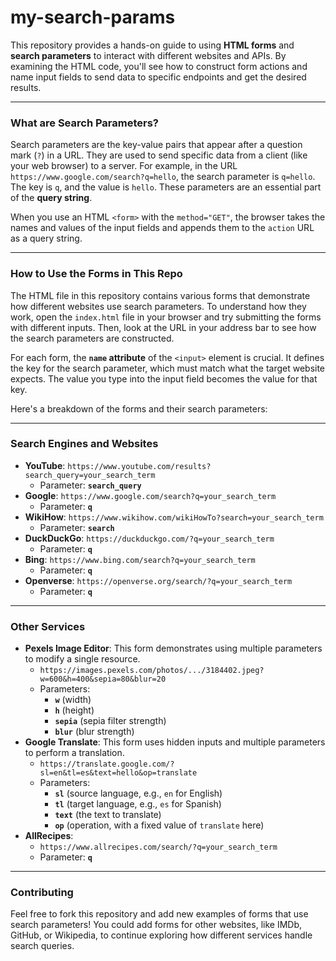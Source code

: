 # my-search-params
This repository provides a hands-on guide to using **HTML forms** and **search parameters** to interact with different websites and APIs. By examining the HTML code, you'll see how to construct form actions and name input fields to send data to specific endpoints and get the desired results.

---

### What are Search Parameters?

Search parameters are the key-value pairs that appear after a question mark (`?`) in a URL. They are used to send specific data from a client (like your web browser) to a server. For example, in the URL `https://www.google.com/search?q=hello`, the search parameter is `q=hello`. The key is `q`, and the value is `hello`. These parameters are an essential part of the **query string**.

When you use an HTML `<form>` with the `method="GET"`, the browser takes the names and values of the input fields and appends them to the `action` URL as a query string.



---

### How to Use the Forms in This Repo

The HTML file in this repository contains various forms that demonstrate how different websites use search parameters. To understand how they work, open the `index.html` file in your browser and try submitting the forms with different inputs. Then, look at the URL in your address bar to see how the search parameters are constructed.

For each form, the **`name` attribute** of the `<input>` element is crucial. It defines the key for the search parameter, which must match what the target website expects. The value you type into the input field becomes the value for that key.

Here's a breakdown of the forms and their search parameters:

---

### Search Engines and Websites

* **YouTube**: `https://www.youtube.com/results?search_query=your_search_term`
    * Parameter: **`search_query`**
* **Google**: `https://www.google.com/search?q=your_search_term`
    * Parameter: **`q`**
* **WikiHow**: `https://www.wikihow.com/wikiHowTo?search=your_search_term`
    * Parameter: **`search`**
* **DuckDuckGo**: `https://duckduckgo.com/?q=your_search_term`
    * Parameter: **`q`**
* **Bing**: `https://www.bing.com/search?q=your_search_term`
    * Parameter: **`q`**
* **Openverse**: `https://openverse.org/search/?q=your_search_term`
    * Parameter: **`q`**

---

### Other Services

* **Pexels Image Editor**: This form demonstrates using multiple parameters to modify a single resource.
    * `https://images.pexels.com/photos/.../3184402.jpeg?w=600&h=400&sepia=80&blur=20`
    * Parameters:
        * **`w`** (width)
        * **`h`** (height)
        * **`sepia`** (sepia filter strength)
        * **`blur`** (blur strength)
* **Google Translate**: This form uses hidden inputs and multiple parameters to perform a translation.
    * `https://translate.google.com/?sl=en&tl=es&text=hello&op=translate`
    * Parameters:
        * **`sl`** (source language, e.g., `en` for English)
        * **`tl`** (target language, e.g., `es` for Spanish)
        * **`text`** (the text to translate)
        * **`op`** (operation, with a fixed value of `translate` here)
* **AllRecipes**:
    * `https://www.allrecipes.com/search/?q=your_search_term`
    * Parameter: **`q`**

---

### Contributing

Feel free to fork this repository and add new examples of forms that use search parameters! You could add forms for other websites, like IMDb, GitHub, or Wikipedia, to continue exploring how different services handle search queries.
